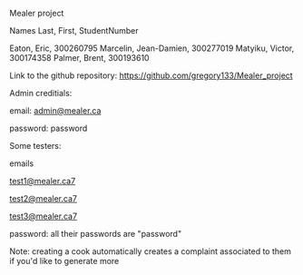 Mealer project

Names
Last, 	  First, 	StudentNumber

Eaton,	  Eric, 	300260795
Marcelin, Jean-Damien, 	300277019
Matyiku,  Victor, 	300174358
Palmer,   Brent, 	300193610


Link to the github repository:
https://github.com/gregory133/Mealer_project


Admin creditials:

email: admin@mealer.ca

password: password


Some testers:

emails

test1@mealer.ca7

test2@mealer.ca7

test3@mealer.ca7

password: all their passwords are "password"

Note: creating a cook automatically creates a complaint associated to them if you'd like to generate more
